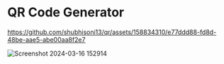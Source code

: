 # QR Code Generator





https://github.com/shubhisoni13/qr/assets/158834310/e77ddd88-fd8d-48be-aae5-abe00aa8f2e7

 
 
 
 ![Screenshot 2024-03-16 152914](https://github.com/shubhisoni13/qr/assets/158834310/1f155b5e-457e-46d3-83fc-f07a3930352d)
